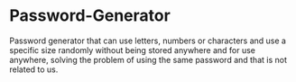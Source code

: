 # Password-Generator

Password generator that can use letters, numbers or characters and use a specific size randomly without being stored anywhere and for use anywhere, solving the problem of using the same password and that is not related to us.
